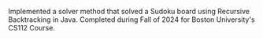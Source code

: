 Implemented a solver method that solved a Sudoku board using Recursive Backtracking in Java. Completed during Fall of 2024 for Boston University's CS112 Course.  
